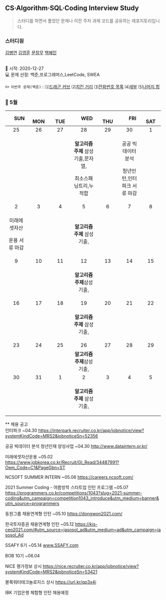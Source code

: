 ## CS·Algorithm·SQL·Coding Interview Study
<blockquote>스터디를 하면서 풀었던 문제나 이전 주차 과제 코드를 공유하는 레포지토리입니다.</blockquote>

### 스터디원

[김병연](https://github.com/whyWhale) [김영훈](https://github.com/12311321) [문창무](https://github.com/ChangmooMoon) [백혜민](https://github.com/HyeminBaek) 

<br> 📌 시작: 2020-12-27 
<br> 💻 문제 선정: 백준,프로그래머스,LeetCode, SWEA

✏️ `이번주 문제(백준)` : ⑴[드래곤 커브](https://www.acmicpc.net/problem/15685)  ⑵[치킨 거리](https://www.acmicpc.net/problem/15686)  ⑶[전화번호 목록](https://www.acmicpc.net/problem/5052)  ⑷[세부](https://www.acmicpc.net/problem/13905)  ⑸[나머지 합](https://www.acmicpc.net/problem/10986)

<h3> 📅 5월 </h3>


|　  SUN　  |　  MON　  |　  TUE　  |　  WED　  |　  THU　  |　  FRI　  |　  SAT　  |
|:---:|:---:|:---:|:---:|:---:|:---:|:---:|
|    25    |    26    |    27    |    28    |    29    |    30    |    1    |
|||<p></p> |<p><b>알고리즘 주제</b> 삼성기출,문자열,</p><p>최소스패닝트리,누적합</p>  ||<p>공공 빅데이터 분석</p><p>청년인턴,인터파크 서류 마감</p>||
| 2 |      3      |      4      |     5     |    6     |     7     | 8 |
|<p>미래에셋자산</p><p>운용 서류 마감</p>|||<p><b>알고리즘 주제</b> 삼성기출,</p>|||    |
| 9 |      10       |      11       |      12       |     13     |     14     |15|
| |||<p><b>알고리즘 주제</b>삼성기출,</p>||||
| 16 |      17        |       18       | 19|  20  |  21  |  22  |
||||<p><b>알고리즘 주제</b> 삼성기출,</p>||<p></p>||
| 23 |24|25|26|27|28|29|
||||<b>알고리즘 주제</b>삼성기출,||||
|30|31|1 |    2    |3 |   4  | 5 |
|||<p></p> |<p><b>알고리즘 주제</b> 삼성기출,</p>  ||||

** 채용 공고
<br>인터파크 ~04.30 https://interpark.recruiter.co.kr/app/jobnotice/view?systemKindCode=MRS2&jobnoticeSn=52356

공공 빅데이터 분석 청년인재 양성사업 ~04.30 http://www.dataintern.or.kr/

미래에셋자산운용 ~05.02 https://www.jobkorea.co.kr/Recruit/GI_Read/34487991?Oem_Code=C1&PageGbn=ST

NCSOFT SUMMER INTERN ~05.06 https://careers.ncsoft.com/

2021 Summer Coding - 여름방학 스타트업 인턴 프로그램 ~05.07 https://programmers.co.kr/competitions/1043?slug=2021-summer-coding&utm_campaign=competition1043_introduce&utm_medium=banner&utm_source=programmers

동원그룹 채용연계형 인턴 ~05.10 https://dongwon2021.com/

한국투자증권 채용연계형 인턴 ~05.12 https://kis-ceo2021.com/#utm_source=jasosol_ad&utm_medium=ad&utm_campaign=jasosol_Ad

SSAFY 6기 ~05.14 www.SSAFY.com

BOB 10기 ~06.04 

NICE 평가정보 상시 https://nice.recruiter.co.kr/app/jobnotice/view?systemKindCode=MRS2&jobnoticeSn=53421

블록워터테크놀로지스 상시 https://url.kr/qp3x4i

IBK 기업은행 체험형 인턴 채용예정
